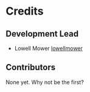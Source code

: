 # Credits

## Development Lead

- Lowell Mower [lowellmower](https://github.com/ideal-co)

## Contributors

None yet. Why not be the first?